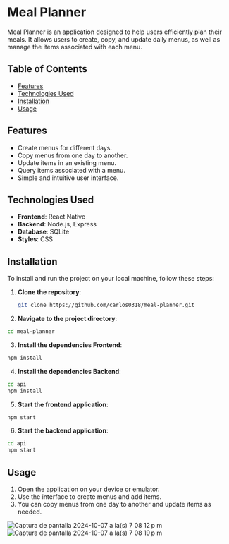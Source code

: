 # Meal Planner

Meal Planner is an application designed to help users efficiently plan their meals. It allows users to create, copy, and update daily menus, as well as manage the items associated with each menu.

## Table of Contents

- [Features](#features)
- [Technologies Used](#technologies-used)
- [Installation](#installation)
- [Usage](#usage)

## Features

- Create menus for different days.
- Copy menus from one day to another.
- Update items in an existing menu.
- Query items associated with a menu.
- Simple and intuitive user interface.

## Technologies Used

- **Frontend**: React Native
- **Backend**: Node.js, Express
- **Database**: SQLite
- **Styles**: CSS

## Installation

To install and run the project on your local machine, follow these steps:

1. **Clone the repository**:

   ```bash
   git clone https://github.com/carlos0318/meal-planner.git
   ```

2. **Navigate to the project directory**:

```bash
cd meal-planner
```

3. **Install the dependencies Frontend**:

```bash
npm install
```

4. **Install the dependencies Backend**:

```bash
cd api
npm install
```

5. **Start the frontend application**:

```bash
npm start
```

6. **Start the backend application**:

```bash
cd api
npm start
```

## Usage

1. Open the application on your device or emulator.
2. Use the interface to create menus and add items.
3. You can copy menus from one day to another and update items as needed.


![Captura de pantalla 2024-10-07 a la(s) 7 08 12 p m](https://github.com/user-attachments/assets/ede0da4e-25a3-49a0-b238-c6c88a861312)
![Captura de pantalla 2024-10-07 a la(s) 7 08 19 p m](https://github.com/user-attachments/assets/fd7095fb-3eed-40d3-8bab-4ca4418262bb)
